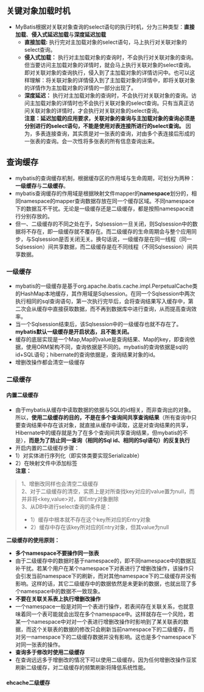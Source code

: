 ## 关键对象加载时机
* MyBatis根据对关联对象查询的select语句的执行时机，分为三种类型：**直接加载**、**侵入式延迟加载**与**深度延迟加载**
  *  **直接加载:** 执行完对主加载对象的select语句，马上执行对关联对象的select查询。
  *  **侵入式加载：** 执行对主加载对象的查询时，不会执行对关联对象的查询。但当要访问主加载对象的详情时，就会马上执行关联对象的select查询。即对关联对象的查询执行，侵入到了主加载对象的详情访问中。也可以这样理解：将关联对象的详情侵入到了主加载对象的详情中，即将关联对象的详情作为主加载对象的详情的一部分出现了。
  *  **深度延迟：** 执行对主加载对象的查询时，不会执行对关联对象的查询。访问主加载对象的详情时也不会执行关联对象的select查询。只有当真正访问关联对象的详情时，才会执行对关联对象的select查询。<br>
**注意：延迟加载的应用要求，关联对象的查询与主加载对象的查询必须是分别进行的select语句，不能是使用对表连接所进行的select查询。** 因为，多表连接查询，其实质是对一张表的查询，对由多个表连接后形成的一张表的查询。会一次性将多张表的所有信息查询出来。
## 查询缓存
* mybatis的查询缓存机制，根据缓存区的作用域与生命周期，可划分为两种：**一级缓存**与**二级缓存**。
* mybatis查询缓存的作用域是根据映射文件mapper的**namespace**划分的，相同namespace的mapper查询数据存放在同一个缓存区域。不同namespace下的数据互不干扰。无论是一级缓存还是二级缓存，都是按照namespace进行分别存放的。
* 但一、二级缓存的不同之处在于，Sqlsession一旦关闭，则Sqlsession中的数据将不存在，即一级缓存就不覆存在。而二级缓存的生命周期会与整个应用同步，与Sqlsession是否关闭无关。换句话说，一级缓存是在同一线程（同一Sqlsession）间共享数据，而二级缓存是在不同线程（不同Sqlsession）间共享数据。
### 一级缓存
* mybatis的一级缓存是基于org.apache.ibatis.cache.impl.PerpetualCache类的HashMap本地缓存，其作用域是Sqlsession。在同一个Sqlsession中两次执行相同的sql查询语句，第一次执行完毕后，会将查询结果写入缓存中，第二次会从缓存中直接获取数据，而不再到数据库中进行查询，从而提高查询效率。
* 当一个Sqlsession结束后，该Sqlsession中的一级缓存也就不存在了。**mybatis默认一级缓存是开启状态，且不能关闭。**
 * 缓存的底层实现是一个Map,Map的value是查询结果、Map的key，即查询依据，使用ORM架构不同，查询依据是不同的。mybatis的查询依据是sql的id+SQL语句；hibernate的查询依据是，查询结果对象的id。
 * 增删改操作都会清空一级缓存
### 二级缓存
#### 内置二级缓存
* 由于mybatis从缓存中读取数据的依据与SQL的id相关，而非查询出的对象。所以，**使用二级缓存的目的，不是在多个查询间共享查询结果**（所有查询中只要查询结果中存在该对象，就直接从缓存中读取，这是对查询结果的共享，Hibernate中的缓存就是为了在多个查询间共享查询结果，但mybatis的不是），**而是为了防止同一查询（相同的Sql id、相同的Sql语句）的反复执行**
* 开启内置的二级缓存步骤：
 *  1）对实体进行序列化（即实体类要实现Serializable）
 *  2）在映射文件中添加<cache/>标签<br>
**注意：**<br>
> 1、增删改同样也会清空二级缓存  
  2、对于二级缓存的清空，实质上是对所查找key对应的value置为null，而并非将<key,value>对，即Entry对象删除   
  3、从DB中进行select查询的条件是：
  > * 1）缓存中根本就不存在这个key所对应的Entry对象
  > * 2）缓存中存在该key所对应的Entry对象，但其value为null

**二级缓存的使用原则：**
* **多个namespace不要操作同一张表**
 * 由于二级缓存中的数据时基于namespace的，即不同namespace中的数据互补干扰。若某个用户在某个namespace下对表进行了增删改操作，该操作只会引发当前namespace下的刷新，而对其他namespace下的二级缓存并没有影响。这样的话，其它二级缓存中的数据依然是未更新的数据，也就出现了多个namespace中的数据不一致现象。
* **不要在关联关系表上执行增删改操作**
 * 一个namespace一般是对同一个表进行操作，若表间存在关联关系，也就意味着同一个表可能就会出现在多个namespace中。这样就存在一个风险，若某一个namespace中对对一个表进行增删改操作时影响到了某关联表的数据，而这个关联表的数据的修改只会刷新当前namespace下的二级缓存，而对另一namespace下的二级缓存数据并没有影响。这也是多个namespace下对同一张表的操作。
* **查询多于修改时使用二级缓存**
 * 在查询远远多于增删改的情况下可以使用二级缓存。因为任何增删改操作豆浆刷新二级缓存，对二级缓存的频繁刷新将降低系统性能。
#### ehcache二级缓存
